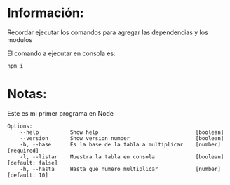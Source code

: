 # Información:

Recordar ejecutar los comandos para agregar las dependencias y los modulos

El comando a ejecutar en consola es:

    npm i

# Notas: 
Este es mi primer programa en Node

```
Options:
    --help          Show help                               [boolean]
    --version       Show version number                     [boolean]
    -b, --base      Es la base de la tabla a multiplicar    [number][required]
    -l, --listar    Muestra la tabla en consola             [boolean] [default: false]
    -h, --hasta     Hasta que numero multiplicar            [number] [default: 10]
  ```